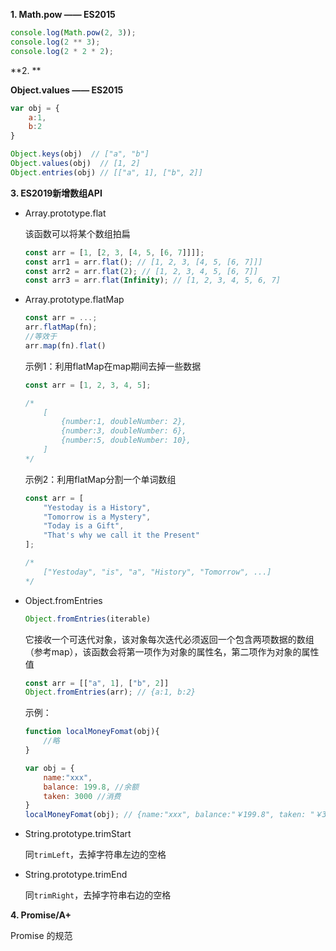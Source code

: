 **1. Math.pow —— ES2015**

```js
console.log(Math.pow(2, 3));
console.log(2 ** 3);
console.log(2 * 2 * 2);
```

**2. **

**Object.values —— ES2015**

```js
var obj = {
    a:1,
    b:2
}

Object.keys(obj)  // ["a", "b"]
Object.values(obj)  // [1, 2]
Object.entries(obj) // [["a", 1], ["b", 2]]
```

**3. ES2019新增数组API**

- Array.prototype.flat   

  该函数可以将某个数组拍扁

  ```js
  const arr = [1, [2, 3, [4, 5, [6, 7]]]];
  const arr1 = arr.flat(); // [1, 2, 3, [4, 5, [6, 7]]]
  const arr2 = arr.flat(2); // [1, 2, 3, 4, 5, [6, 7]]
  const arr3 = arr.flat(Infinity); // [1, 2, 3, 4, 5, 6, 7]
  ```

  

- Array.prototype.flatMap

  ```js
  const arr = ...;
  arr.flatMap(fn); 
  //等效于
  arr.map(fn).flat()
  ```

  示例1：利用flatMap在map期间去掉一些数据

  ```js
  const arr = [1, 2, 3, 4, 5];
  
  /*
      [
          {number:1, doubleNumber: 2},
          {number:3, doubleNumber: 6},
          {number:5, doubleNumber: 10},
      ]
  */
  ```

  示例2：利用flatMap分割一个单词数组

  ```js
  const arr = [
      "Yestoday is a History",
      "Tomorrow is a Mystery",
      "Today is a Gift",
      "That's why we call it the Present"
  ];
  
  /*
      ["Yestoday", "is", "a", "History", "Tomorrow", ...]
  */
  ```

- Object.fromEntries

  ```js
  Object.fromEntries(iterable)
  ```

  它接收一个可迭代对象，该对象每次迭代必须返回一个包含两项数据的数组（参考map），该函数会将第一项作为对象的属性名，第二项作为对象的属性值

  ```js
  const arr = [["a", 1], ["b", 2]]
  Object.fromEntries(arr); // {a:1, b:2}
  ```

  示例：

  ```js
  function localMoneyFomat(obj){
      //略
  }
  
  var obj = {
      name:"xxx",
      balance: 199.8, //余额
      taken: 3000 //消费
  }
  localMoneyFomat(obj); // {name:"xxx", balance:"￥199.8", taken: "￥3000"}
  ```

  

- String.prototype.trimStart

  同```trimLeft```，去掉字符串左边的空格

- String.prototype.trimEnd

  同```trimRight```，去掉字符串右边的空格



**4. Promise/A+**

Promise 的规范
